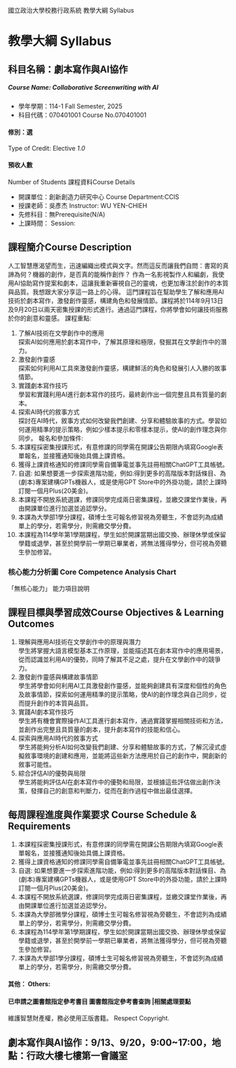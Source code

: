 國立政治大學校務行政系統 教學大綱 Syllabus
# 教學大綱 Syllabus
##  科目名稱：劇本寫作與AI協作
#####  Course Name: Collaborative Screenwriting with AI
  * 學年學期：114-1 Fall Semester, 2025 
  * 科目代碼：070401001 Course No.070401001
#### 修別：選
Type of Credit: Elective 
_1.0_
#### 預收人數
Number of Students
課程資料Course Details
  * 開課單位：創新創造力研究中心 Course Department:CCIS 
  * 授課老師：吳彥杰 Instructor: WU YEN-CHIEH 
  * 先修科目：無Prerequisite(N/A)
  * 上課時間： Session: 
##  課程簡介Course Description
人工智慧應渴望而生，迅速編織出模式與文字。然而這反而讓我們自問：書寫的真諦為何？機器的創作，是否真的能稱作創作？
作為一名影視製作人和編劇，我使用AI協助寫作提案和劇本，這讓我重新審視自己的靈魂，也更加專注於創作的本質與品質。我想跟大家分享這一路上的心得。
這門課程旨在幫助學生了解和應用AI技術於劇本寫作，激發創作靈感，構建角色和發展情節。課程將於114年9月13日及9月20日以兩天密集授課的形式進行。通過這門課程，你將學會如何讓技術服務於你的創意和靈感。
課程重點:
  1. 了解AI技術在文學創作中的應用  
探索AI如何應用於劇本寫作中，了解其原理和極限，發掘其在文學創作中的潛力。
  2. 激發創作靈感  
探索如何利用AI工具來激發創作靈感，構建鮮活的角色和發展引人入勝的故事情節。
  3. 實踐劇本寫作技巧  
學習和實踐利用AI進行劇本寫作的技巧，最終創作出一個完整且具有質量的劇本。
  4. 探索AI時代的敘事方式  
探討在AI時代，敘事方式如何改變我們創建、分享和體驗故事的方式。學習如何運用精準的提示策略，例如少樣本提示和零樣本提示，使AI的創作理念與你同步。
報名和參加條件:
  1. 本課程採密集授課形式，有意修課的同學需在開課公告期限內填寫Google表單報名，並接獲通知後始具備上課資格。
  2. 獲得上課資格通知的修課同學需自備筆電並事先註冊相關ChatGPT工具帳號。
  3. 自選: 如果想要進一步探索進階功能，例如:得到更多的高階版本對話條目、為(劇本)專案建構GPTs機器人，或是使用GPT Store中的外掛功能，請於上課時訂閱一個月Plus(20美金)。
  4. 本課程不開放系統選課，修課同學完成兩日密集課程，並繳交課堂作業後，再由開課單位進行加選並追認學分。
  5. 本課為大學部1學分課程，碩博士生可報名修習視為旁聽生，不會認列為成績單上的學分，若需學分，則需繳交學分費。
  6. 本課程為114學年第1學期課程，學生如於開課當期出國交換、辦理休學或保留學籍或退學，甚至於開學前一學期已畢業者，將無法獲得學分，但可視為旁聽生參加修習。
###  核心能力分析圖 Core Competence Analysis Chart
「無核心能力」 
能力項目說明
##  課程目標與學習成效Course Objectives & Learning Outcomes 
  1. 理解與應用AI技術在文學創作中的原理與潛力  
學生將掌握大語言模型基本工作原理，並能描述其在劇本寫作中的應用場景，從而認識並利用AI的優勢，同時了解其不足之處，提升在文學創作中的競爭力。
  2. 激發創作靈感與構建故事情節  
學生將學會如何利用AI工具激發創作靈感，並能夠創建具有深度和個性的角色及故事情節，探索如何運用精準的提示策略，使AI的創作理念與自己同步，從而提升創作的本質與品質。
  3. 實踐AI劇本寫作技巧  
學生將有機會實際操作AI工具進行劇本寫作，通過實踐掌握相關技術和方法，並創作出完整且具質量的劇本，提升劇本寫作的技能和信心。
  4. 探索與應用AI時代的敘事方式  
學生將能夠分析AI如何改變我們創建、分享和體驗故事的方式，了解沉浸式虛擬敘事環境的創建和應用，並能將這些新方法應用於自己的創作中，開創新的敘事可能性。
  5. 綜合評估AI的優勢與局限  
學生將能夠評估AI在劇本寫作中的優勢和局限，並根據這些評估做出創作決策，發揮自己的創意和判斷力，從而在創作過程中做出最佳選擇。
##  每周課程進度與作業要求 Course Schedule & Requirements
  1. 本課程採密集授課形式，有意修課的同學需在開課公告期限內填寫Google表單報名，並接獲通知後始具備上課資格。
  2. 獲得上課資格通知的修課同學需自備筆電並事先註冊相關ChatGPT工具帳號。
  3. 自選: 如果想要進一步探索進階功能，例如:得到更多的高階版本對話條目、為(劇本)專案建構GPTs機器人，或是使用GPT Store中的外掛功能，請於上課時訂閱一個月Plus(20美金)。
  4. 本課程不開放系統選課，修課同學完成兩日密集課程，並繳交課堂作業後，再由開課單位進行加選並追認學分。
  5. 本課為大學部微學分課程，碩博士生可報名修習視為旁聽生，不會認列為成績單上的學分，若需學分，則需繳交學分費。
  6. 本課程為114學年第1學期課程，學生如於開課當期出國交換、辦理休學或保留學籍或退學，甚至於開學前一學期已畢業者，將無法獲得學分，但可視為旁聽生參加修習。
  7. 本課為大學部1學分課程，碩博士生可報名修習視為旁聽生，不會認列為成績單上的學分，若需學分，則需繳交學分費。
####  其他： Others:
####  已申請之圖書館指定參考書目  圖書館指定參考書查詢 |相關處理要點
維護智慧財產權，務必使用正版書籍。 Respect Copyright.
## 劇本寫作與AI協作：9/13、9/20，9:00~17:00，地點：行政大樓七樓第一會議室